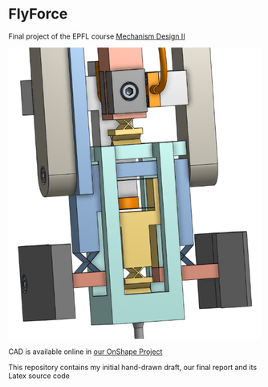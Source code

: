 # FlyForce
Final project of the EPFL course [Mechanism Design II](https://edu.epfl.ch/coursebook/en/mechanism-design-ii-MICRO-201)

![Cover image](https://raw.githubusercontent.com/daniel-roulin-epfl/FlyForce/refs/heads/main/Cover.png)

CAD is available online in [our OnShape Project](https://cad.onshape.com/documents/2ec3d28952612818cb38c2c6/v/312e83ef9a578ecaba91b487/e/1b13189ebd272487bd6db94b?renderMode=0&uiState=6904dd610f79be5c802971ef)

This repository contains my initial hand-drawn draft, our final report and its Latex source code
